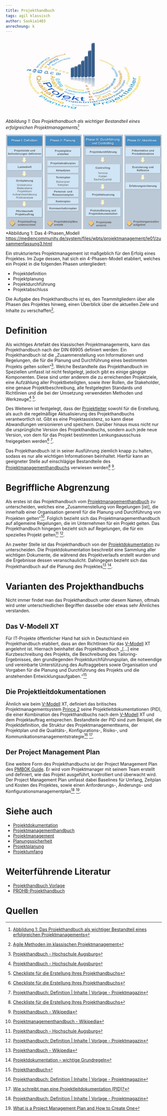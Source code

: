```yaml
---
title: Projekthandbuch
tags: agil klassisch
author: Saskia1403
anrechnung: k 
---
```

![Projektplanung](Projekthandbuch/Projektplanung.jpg)

*Abbildung 1: Das Projekthandbuch als wichtiger Bestandteil eines erfolgreichen Projektmanagements*[^11]

![Projektphasen](Projekthandbuch/Projektphasen.png)
*Abbildung 1: Das 4-Phasen_Modell
https://mediencommunity.de/system/files/wbts/projektmanagement/le01/zusammenfassung3.html

Ein strukturiertes Projektmanagement ist maßgeblich für den Erfolg eines Projektes. Im Zuge dessen, hat sich ein 4-Phasen-Modell etabliert, welches ein Projekt in die folgenden Phasen untergliedert: 
* Projektdefinition
* Projektplanung
* Projektdurchführung
* Projektabschluss

Die Aufgabe des Projekthandbuchs ist es, den Teammitgliedern über alle Phasen des Projektes hinweg, einen Überblick über die aktuellen Ziele und Inhalte zu verschaffen[^1].


# Definition

Als wichtiges Artefakt des klassischen Projektmanagements, kann das Projekthandbuch nach der DIN 69905 definiert werden: Ein Projekthandbuch ist die „Zusammenstellung von Informationen und Regelungen, die für die Planung und Durchführung eines bestimmten Projekts gelten sollen“[^2]. Welche Bestandteile das Projekthandbuch im Speziellen umfasst ist nicht festgelegt, jedoch gibt es einige gängige Komponenten. Diese sind unter anderem die zu erreichenden Projektziele, eine Aufzählung aller Projektbeteiligten, sowie ihrer Rollen, die Stakeholder, eine genaue Projektbeschreibung, alle festgelegten Standards und Richtlinien und die bei der Umsetzung verwendeten Methoden und Werkzeuge[^2] [^3].

Des Weiteren ist festgelegt, dass der [Projektleiter](Projektleiter.md) sowohl für die Erstellung, als auch die regelmäßige Aktualisierung des Projekthandbuchs verantwortlich ist. Gibt es eine Projektassistenz, so kann diese Abwandlungen versionieren und speichern. Darüber hinaus muss nicht nur die ursprüngliche Version des Projekthandbuchs, sondern auch jede neue Version, von dem für das Projekt bestimmten Lenkungsausschuss freigegeben werden[^3] [^4].

Das Projekthandbuch ist in seiner Ausführung ziemlich knapp zu halten, sodass es nur alle wichtigen Informationen beinhaltet. Hierfür kann an geeigneter Stelle auf einschlägige Bestandteile des [Projektmanagementhandbuchs](Projektmanagementhandbuch.md) verwiesen werden[^3] [^5]. 


# Begriffliche Abgrenzung 

Als erstes ist das Projekthandbuch vom [Projektmanagementhandbuch](Projektmanagementhandbuch.md) zu unterscheiden, welches eine „Zusammenstellung von Regelungen [ist], die innerhalb einer Organisation generell für die Planung und Durchführung von Projekten gelten“[^6]. Folglich bezieht sich das Projektmanagementhandbuch auf allgemeine Regelungen, die im Unternehmen für ein Projekt gelten. Das Projekthandbuch hingegen bezieht sich auf Regelungen, die für ein spezielles Projekt gelten[^2] [^4].

An zweiter Stelle ist das Projekthandbuch von der [Projektdokumentation](Projektdokumentation.md) zu unterscheiden. Die Projektdokumentation beschreibt eine Sammlung aller wichtigen Dokumente, die während des Projektverlaufs erstellt wurden und die Ergebnisse dessen veranschaulicht. Dahingegen bezieht sich das Projekthandbuch auf die Planung des Projektes[^5] [^7].

# Varianten des Projekthandbuchs

Nicht immer findet man das Projekthandbuch unter diesem Namen, oftmals wird unter unterschiedlichen Begriffen dasselbe oder etwas sehr Ähnliches verstanden. 

## Das V-Modell XT

Für IT-Projekte öffentlicher Hand hat sich in Deutschland ein Projekthandbuch etabliert, dass an den Richtlinien für das [V-Modell](VModell.md) XT angelehnt ist. Hiernach beinhaltet das Projekthandbuch „[...] eine Kurzbeschreibung des Projekts, die Beschreibung des Tailoring-Ergebnisses, den grundlegenden Projektdurchführungsplan, die notwendige und vereinbarte Unterstützung des Auftraggebers sowie Organisation und Vorgaben für die Planung und Durchführung des Projekts und die anstehenden Entwicklungsaufgaben.“[^8]

## Die Projektleitdokumentationen

Ähnlich wie beim [V-Modell](VModell.md) XT, definiert das britisches Projektmanagementsystem [Prince 2](PRINCE2.md) seine Projektleitdokumentationen (PID), die einer Kombination des Projekthandbuchs nach dem [V-Modell](VModell.md) XT und dem Projektauftrag entsprechen. Bestandteile der PID sind zum Beispiel, die Projektdefinition, die Struktur des Projektmanagementteams, der Projektplan und die Qualitäts-, Konfigurations-, Risiko-, und Kommunikationsmanagementstrategie[^4] [^9]. 

## Der Project Management Plan

Eine weitere Form des Projekthandbuchs ist der Project Management Plan des [PMBOK Guide](PMBOK_Guide.md). Er wird vom Projektmanager mit seinem Team erstellt und definiert, wie das Projekt ausgeführt, kontrolliert und überwacht wird. Der Project Management Plan umfasst dabei Baselines für Umfang, Zeitplan und Kosten des Projektes, sowie einen Anforderungs-, Änderungs- und Konfigurationsmanagementplan[^4] [^10].




# Siehe auch

* [Projektdokumentation](Projektdokumentation.md)
* [Projektmanagementhandbuch](Projektmanagementhandbuch.md)
* [Projektmanagement](Projektmanagement.md)
* [Planungssicherheit](Planungssicherheit.md)
* [Projektplanung](Projektplanung.md)
* [Projektumfang](Projektumfang.md)


# Weiterführende Literatur

* [Projekthandbuch Vorlage](https://muster-vorlage.ch/projekthandbuch-vorlage/#Projekthandbuch_Vorlage)
* [PROHB-Projekthandbuch](https://www.degruyter.com/document/doi/10.1515/9783110471274-033/html)

# Quellen

[^1]: [Agile Methoden im klassischen Projektmanagement](https://www.cassini.de/inspire/agile-vs-klassisch)
[^2]: [Projekthandbuch - Hochschule Augsburg](http://www.hs-augsburg.de/pm-bau/Homepage/3-1%20Projekthandbuch.html)
[^3]: [Checkliste für die Erstellung Ihres Projekthandbuchs](https://www.management-circle.de/blog/checkliste-erstellung-projekthandbuch/)
[^4]: [Projekthandbuch: Definition | Inhalte | Vorlage - Projektmagazin](https://www.projektmagazin.de/glossarterm/projekthandbuch)
[^5]: [Projekthandbuch - Wikipedia](https://de.wikipedia.org/wiki/Projekthandbuch)
[^6]: [Projektmanagementhandbuch - Wikipedia](https://de.wikipedia.org/wiki/Projektmanagementhandbuch)
[^7]: [Projektdokumentation – wichtige Grundregeln](https://dieprojektmanager.com/projektdokumentation-wichtige-grundregeln/)
[^8]: [Projekthandbuch](http://download.gsb.bund.de/BundesCIO/V-Modell_XT_Bund/V-Modell%20XT%20Bund-2.0-HTML/7d9bf684e9bf2c.html)
[^9]: [Wie schreibt man eine Projektleitdokumentation (PID)?](https://www.qrpinternational.ch/blog/faq/wie-schreibt-man-eine-projektleitdokumentation-pid/)
[^10]: [What is a Project Management Plan and How to Create One](https://www-simplilearn-com.translate.goog/what-is-a-project-management-plan-article?_x_tr_sl=en&_x_tr_tl=de&_x_tr_hl=de&_x_tr_pto=nui,op,sc)
[^11]: [Abbildung 1: Das Projekthandbuch als wichtiger Bestandteil eines erfolgreichen Projektmanagements](http://com-mainz-akademie.de/projektmanagement-1-projektplanung)
